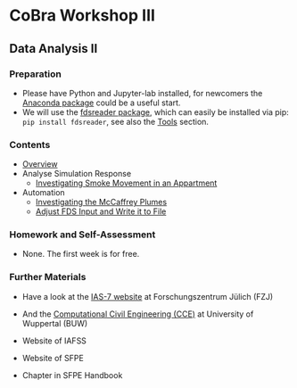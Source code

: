 # CoBra Workshop III

## Data Analysis II

### Preparation
- Please have Python and Jupyter-lab installed, for newcomers the [Anaconda package](https://www.anaconda.com/products/distribution) could be a useful start.
- We will use the [fdsreader package](https://github.com/FireDynamics/fdsreader), which can easily be installed via pip: `pip install fdsreader`, see also the [Tools](../../tools/03_analysis/02_fdsreader) section.

### Contents
- [Overview](../../overview/01_overview)
- Analyse Simulation Response
    - [Investigating Smoke Movement in an Appartment](../../examples/02_intermediate/05_data_analysis_02)
- Automation
    - [Investigating the McCaffrey Plumes](../../examples/03_advanced/McCaffrey)
    - [Adjust FDS Input and Write it to File](../../examples/02_intermediate/06_build_fds_input)

### Homework and Self-Assessment
- None. The first week is for free.

### Further Materials
- Have a look at the [IAS-7 website](https://www.fz-juelich.de/de/ias/ias-7) at Forschungszentrum Jülich (FZJ)
- And the [Computational Civil Engineering (CCE)](https://www.cce.uni-wuppertal.de) at University of Wuppertal (BUW)

- Website of IAFSS
- Website of SFPE
- Chapter in SFPE Handbook
